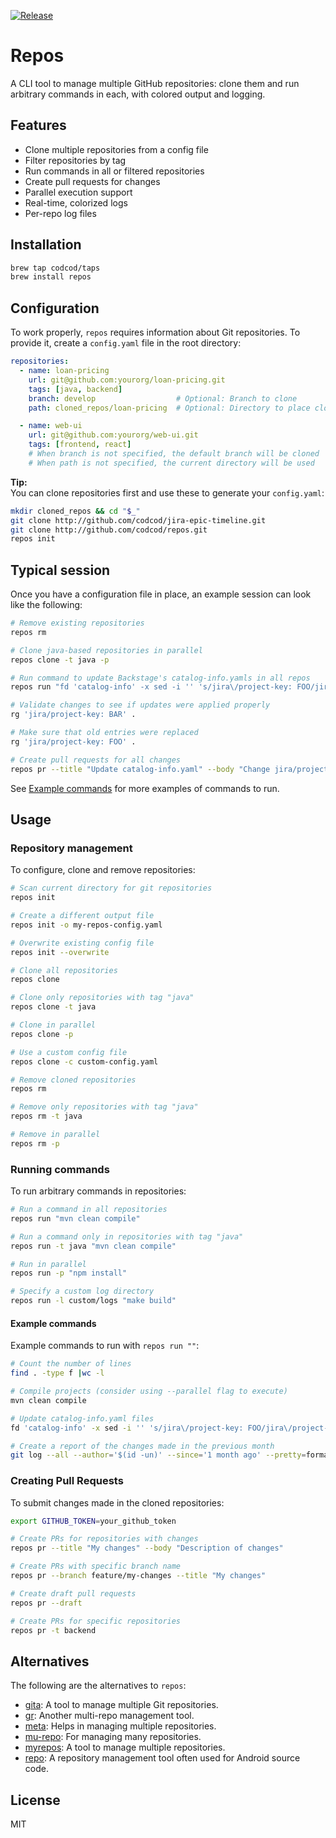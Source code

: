 [![Release](https://img.shields.io/github/v/release/codcod/repos?style=flat-square)](https://github.com/codcod/repos/releases)

# Repos

A CLI tool to manage multiple GitHub repositories: clone them and run arbitrary
commands in each, with colored output and logging.

## Features

- Clone multiple repositories from a config file
- Filter repositories by tag
- Run commands in all or filtered repositories
- Create pull requests for changes
- Parallel execution support
- Real-time, colorized logs
- Per-repo log files

## Installation

```sh
brew tap codcod/taps
brew install repos
```

## Configuration

To work properly, `repos` requires information about Git repositories. To
provide it, create a `config.yaml` file in the root directory:

```yaml
repositories:
  - name: loan-pricing
    url: git@github.com:yourorg/loan-pricing.git
    tags: [java, backend]
    branch: develop                  # Optional: Branch to clone
    path: cloned_repos/loan-pricing  # Optional: Directory to place cloned repo

  - name: web-ui
    url: git@github.com:yourorg/web-ui.git
    tags: [frontend, react]
    # When branch is not specified, the default branch will be cloned
    # When path is not specified, the current directory will be used
```
**Tip:**  
You can clone repositories first and use these to generate your `config.yaml`:

```sh
mkdir cloned_repos && cd "$_"
git clone http://github.com/codcod/jira-epic-timeline.git
git clone http://github.com/codcod/repos.git
repos init
```

## Typical session

Once you have a configuration file in place, an example session can look like
the following:

```sh
# Remove existing repositories
repos rm

# Clone java-based repositories in parallel
repos clone -t java -p

# Run command to update Backstage's catalog-info.yamls in all repos
repos run "fd 'catalog-info' -x sed -i '' 's/jira\/project-key: FOO/jira\/project-key: BAR/g' {}"

# Validate changes to see if updates were applied properly
rg 'jira/project-key: BAR' .

# Make sure that old entries were replaced
rg 'jira/project-key: FOO' .

# Create pull requests for all changes
repos pr --title "Update catalog-info.yaml" --body "Change jira/project-key to BAR"
```

See [Example commands](#example-commands) for more examples of commands to run.

## Usage

### Repository management

To configure, clone and remove repositories:

```sh
# Scan current directory for git repositories
repos init

# Create a different output file
repos init -o my-repos-config.yaml

# Overwrite existing config file
repos init --overwrite

# Clone all repositories
repos clone

# Clone only repositories with tag "java"
repos clone -t java

# Clone in parallel
repos clone -p

# Use a custom config file
repos clone -c custom-config.yaml

# Remove cloned repositories
repos rm

# Remove only repositories with tag "java"
repos rm -t java

# Remove in parallel
repos rm -p
```

### Running commands

To run arbitrary commands in repositories:

```sh
# Run a command in all repositories
repos run "mvn clean compile"

# Run a command only in repositories with tag "java"
repos run -t java "mvn clean compile"

# Run in parallel
repos run -p "npm install"

# Specify a custom log directory
repos run -l custom/logs "make build"
```

#### Example commands

Example commands to run with `repos run ""`:

```sh
# Count the number of lines
find . -type f |wc -l

# Compile projects (consider using --parallel flag to execute)
mvn clean compile

# Update catalog-info.yaml files
fd 'catalog-info' -x sed -i '' 's/jira\/project-key: FOO/jira\/project-key: BAR/g' {}

# Create a report of the changes made in the previous month
git log --all --author='$(id -un)' --since='1 month ago' --pretty=format:'%h %an %ad %s' --date=short
```

### Creating Pull Requests

To submit changes made in the cloned repositories:

```sh
export GITHUB_TOKEN=your_github_token

# Create PRs for repositories with changes
repos pr --title "My changes" --body "Description of changes"

# Create PRs with specific branch name
repos pr --branch feature/my-changes --title "My changes"

# Create draft pull requests
repos pr --draft

# Create PRs for specific repositories
repos pr -t backend
```

## Alternatives

The following are the alternatives to `repos`:

* [gita](https://github.com/nosarthur/gita): A tool to manage multiple Git
repositories.
* [gr](http://mixu.net/gr): Another multi-repo management tool.
* [meta](https://github.com/mateodelnorte/meta): Helps in managing multiple
repositories.
* [mu-repo](https://fabioz.github.io/mu-repo): For managing many repositories.
* [myrepos](https://myrepos.branchable.com): A tool to manage multiple
repositories.
* [repo](https://android.googlesource.com/tools/repo): A repository management
tool often used for Android source code.



## License

MIT
